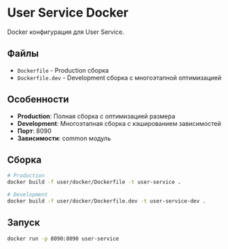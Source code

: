 # User Service Docker

Docker конфигурация для User Service.

## Файлы

- `Dockerfile` - Production сборка
- `Dockerfile.dev` - Development сборка с многоэтапной оптимизацией

## Особенности

- **Production**: Полная сборка с оптимизацией размера
- **Development**: Многоэтапная сборка с кэшированием зависимостей
- **Порт**: 8090
- **Зависимости**: common модуль

## Сборка

```bash
# Production
docker build -f user/docker/Dockerfile -t user-service .

# Development
docker build -f user/docker/Dockerfile.dev -t user-service-dev .
```

## Запуск

```bash
docker run -p 8090:8090 user-service
``` 